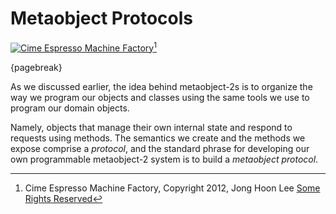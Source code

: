 # Metaobject Protocols

[![Cime Espresso Machine Factory](images/9/cime-factory.jpg)](https://www.flickr.com/photos/baristahoon/8664290273)[^cime]

[^cime]: Cime Espresso Machine Factory, Copyright 2012, Jong Hoon Lee [Some Rights Reserved](https://creativecommons.org/licenses/by-sa/2.0/)

{pagebreak}

As we discussed earlier, the idea behind metaobject-2s is to organize the way we program our objects and classes using the same tools we use to program our domain objects.

Namely, objects that manage their own internal state and respond to requests using methods. The semantics we create and the methods we expose comprise a *protocol*, and the standard phrase for developing our own programmable metaobject-2 system is to build a *metaobject protocol*.